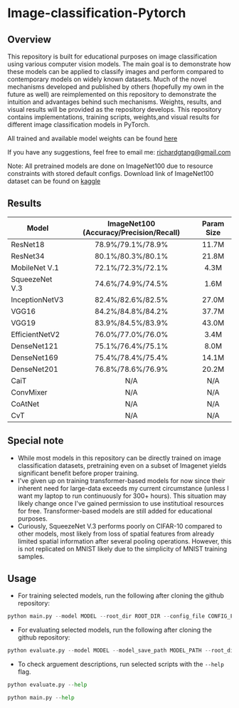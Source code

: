 # Image-classification-Pytorch

## Overview
This repository is built for educational purposes on image classification using various computer vision models. The main goal is to demonstrate how these models can be applied to classify images and perform compared to contemporary models on widely known datasets. Much of the novel mechanisms developed and published by others (hopefully my own in the future as well) are reimplemented on this repository to demonstrate the intuition and advantages behind such mechanisms. Weights, results, and visual results will be provided as the repository develops. This repository contains implementations, training scripts, weights,and visual results for different image classification models in PyTorch. 

All trained and available model weights can be found [here](https://drive.google.com/drive/folders/1ByxKdMnFL4uu3fHuKiT-EXcM_HendMgh?usp=sharing)

If you have any suggestions, feel free to email me: richardgtang@gmail.com

Note: All pretrained models are done on ImageNet100 due to resource constraints with stored default configs. Download link of ImageNet100 dataset can be found on [kaggle](https://www.kaggle.com/datasets/wilyzh/imagenet100)

## Results
| Model         | ImageNet100 (Accuracy/Precision/Recall)       | Param Size        |
|---------------|:---------------------------------------------:|:-----------------:|
| ResNet18      |                78.9%/79.1%/78.9%              |       11.7M       |
| ResNet34      |                80.1%/80.3%/80.1%              |       21.8M       |
| MobileNet V.1 |                72.1%/72.3%/72.1%              |       4.3M        |
| SqueezeNet V.3|                74.6%/74.9%/74.5%              |       1.6M        |
| InceptionNetV3|                82.4%/82.6%/82.5%              |       27.0M       |
| VGG16         |                84.2%/84.8%/84.2%              |       37.7M       |
| VGG19         |                83.9%/84.5%/83.9%              |       43.0M       |
| EfficientNetV2|                76.0%/77.0%/76.0%              |       3.4M        |
| DenseNet121   |                75.1%/76.4%/75.1%              |       8.0M        |
| DenseNet169   |                75.4%/78.4%/75.4%              |       14.1M       |
| DenseNet201   |                76.8%/78.6%/76.9%              |       20.2M       |
| CaiT          |                      N/A                      |        N/A        |
| ConvMixer     |                      N/A                      |        N/A        |
| CoAtNet       |                      N/A                      |        N/A        |
| CvT           |                      N/A                      |        N/A        |

## Special note
- While most models in this repository can be directly trained on image classification datasets, pretraining even on a subset of Imagenet yields significant benefit before proper training.
- I've given up on training transformer-based models for now since their inherent need for large-data exceeds my current circumstance (unless I want my laptop to run continuously for 300+ hours). This situation may likely change once I've gained permission to use institutioal resources for free. Transformer-based models are still added for educational purposes.
- Curiously, SqueezeNet V.3 performs poorly on CIFAR-10 compared to other models, most likely from loss of spatial features from already limited spatial information after several pooling operations. However, this is not replicated on MNIST likely due to the simplicity of MNIST training samples.
## Usage
- For training selected models, run the following after cloning the github repository:
```python
python main.py --model MODEL --root_dir ROOT_DIR --config_file CONFIG_FILE
```

- For evaluating selected models, run the following after cloning the github repository:
```python
python evaluate.py --model MODEL --model_save_path MODEL_PATH --root_dir ROOT_DIR --config_file CONFIG_FILE --output_dir OUTPUT_DIR
```

- To check arguement descriptions, run selected scripts with the `--help` flag.
```python
python evaluate.py --help
```
```python
python main.py --help
```
